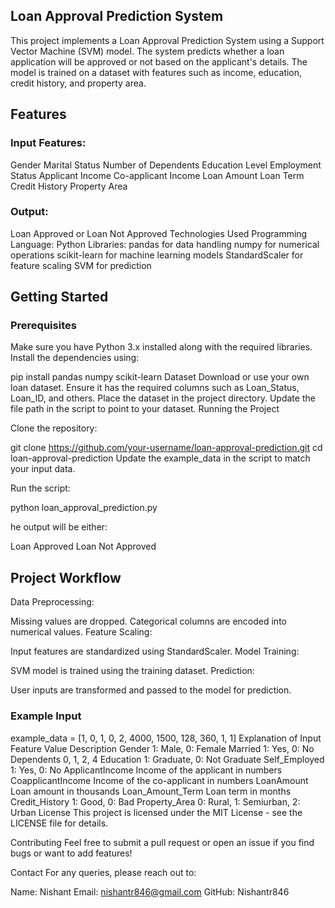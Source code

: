## Loan Approval Prediction System

This project implements a Loan Approval Prediction System using a Support Vector Machine (SVM) model. The system predicts whether a loan application will be approved or not based on the applicant's details. The model is trained on a dataset with features such as income, education, credit history, and property area.

## Features
### Input Features:
Gender
Marital Status
Number of Dependents
Education Level
Employment Status
Applicant Income
Co-applicant Income
Loan Amount
Loan Term
Credit History
Property Area

### Output:
Loan Approved or Loan Not Approved
Technologies Used
Programming Language: Python
Libraries:
pandas for data handling
numpy for numerical operations
scikit-learn for machine learning models
StandardScaler for feature scaling
SVM for prediction

## Getting Started

### Prerequisites
Make sure you have Python 3.x installed along with the required libraries. Install the dependencies using:

pip install pandas numpy scikit-learn
Dataset
Download or use your own loan dataset. Ensure it has the required columns such as Loan_Status, Loan_ID, and others.
Place the dataset in the project directory.
Update the file path in the script to point to your dataset.
Running the Project

Clone the repository:

git clone https://github.com/your-username/loan-approval-prediction.git
cd loan-approval-prediction
Update the example_data in the script to match your input data.

Run the script:


python loan_approval_prediction.py

he output will be either:

Loan Approved
Loan Not Approved


## Project Workflow
Data Preprocessing:

Missing values are dropped.
Categorical columns are encoded into numerical values.
Feature Scaling:

Input features are standardized using StandardScaler.
Model Training:

SVM model is trained using the training dataset.
Prediction:

User inputs are transformed and passed to the model for prediction.
### Example Input

example_data = [1, 0, 1, 0, 2, 4000, 1500, 128, 360, 1, 1]
Explanation of Input
Feature	Value Description
Gender	1: Male, 0: Female
Married	1: Yes, 0: No
Dependents	0, 1, 2, 4
Education	1: Graduate, 0: Not Graduate
Self_Employed	1: Yes, 0: No
ApplicantIncome	Income of the applicant in numbers
CoapplicantIncome	Income of the co-applicant in numbers
LoanAmount	Loan amount in thousands
Loan_Amount_Term	Loan term in months
Credit_History	1: Good, 0: Bad
Property_Area	0: Rural, 1: Semiurban, 2: Urban
License
This project is licensed under the MIT License - see the LICENSE file for details.

Contributing
Feel free to submit a pull request or open an issue if you find bugs or want to add features!

Contact
For any queries, please reach out to:

Name: Nishant
Email: nishantr846@gmail.com
GitHub: Nishantr846
